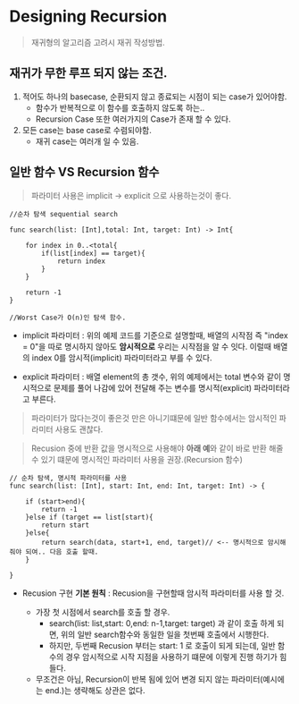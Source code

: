 # Designing Recursion

> 재귀형의 알고리즘 고려시 재귀 작성방법.

## 재귀가 무한 루프 되지 않는 조건.

1. 적어도 하나의 basecase, 순환되지 않고 종료되는 시점이 되는 case가 있어야함.
	- 함수가 반복적으로 이 함수를 호출하지 않도록 하는..
	- Recursion Case 또한 여러가지의 Case가 존재 할 수 있다.
2.  모든 case는 base case로 수렴되야함.
	- 재귀 case는 여러개 일 수 있음.

 
## 일반 함수 VS Recursion 함수

> 파라미터 사용은 implicit -> explicit 으로 사용하는것이 좋다.

```
//순차 탐색 sequential search

func search(list: [Int],total: Int, target: Int) -> Int{

	for index in 0..<total{
		if(list[index] == target){
			return index
		}
	}

	return -1
}

//Worst Case가 O(n)인 탐색 함수.
```

- implicit 파라미터 : 위의 예제 코드를 기준으로 설명할때, 배열의 시작점 즉 "index = 0"을 따로 명시하지 않아도 **암시적으로** 우리는 시작점을 알 수 잇다. 이럴때 배열의 index 0를 암시적(implicit) 파라미터라고 부를 수 있다.

- explicit 파라미터 : 배열 element의 총 갯수, 위의 예제에서는 total 변수와 같이 명시적으로 문제를 풀어 나감에 있어 전달해 주는 변수를 명시적(explicit) 파라미터라고 부른다.

> 파라미터가 많다는것이 좋은것 만은 아니기떄문에 일반 함수에서는 암시적인 파라미터 사용도 괜찮다.


> Recusion 중에 반환 값을 명시적으로 사용해야 **아래 예**와 같이 바로 반환 해줄 수 있기 떄문에 명시적인 파라미터 사용을 권장.(Recursion 함수) 

```
// 순차 탐색, 명시적 파라미터를 사용
func search(list: [Int], start: Int, end: Int, target: Int) -> {

	if (start>end){
		return -1
	}else if (target == list[start){
		return start
	}else{
		return search(data, start+1, end, target)// <-- 명시적으로 암시해줘야 되여.. 다음 호출 할때.
	}

}
```

- Recusion 구현 **기본 원칙** : Recusion을 구현할때 암시적 파라미터를 사용 할 것.

	- 가장 첫 시점에서 search를 호출 할 경우.
		- search(list: list,start: 0,end: n-1,target: target) 과 같이 호출 하게 되면, 위의 일반 search함수와 동일한 일을 첫번째 호출에서 시행한다.
		- 하지만, 두번째 Recusion 부터는 start: 1 로 호출이 되게 되는데, 일반 함수의 경우 암시적으로 시작 지점을 사용하기 떄문에 이렇게 진행 하기가 힘들다.
	- 무조건은 아님, Recursion이 반복 됨에 있어 변경 되지 않는 파라미터(예시에는 end.)는 생략해도 상관은 없다.

